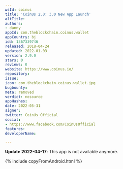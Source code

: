 ```yaml
---
wsId: coinus
title: 'CoinUs 2.0: 3.0 New App Launch'
altTitle: 
authors:
- danny
appId: com.theblockchain.coinus.wallet
appCountry: bj
idd: 1367339746
released: 2018-04-24
updated: 2022-01-03
version: 2.9.0
stars: 0
reviews: 0
website: https://www.coinus.io/
repository: 
issue: 
icon: com.theblockchain.coinus.wallet.jpg
bugbounty: 
meta: removed
verdict: nosource
appHashes: 
date: 2022-05-31
signer: 
twitter: CoinUs_Official
social:
- https://www.facebook.com/CoinUsOfficial
features: 
developerName: 

---
```


**Update 2022-04-17**: This app is not available anymore.

{% include copyFromAndroid.html %}
